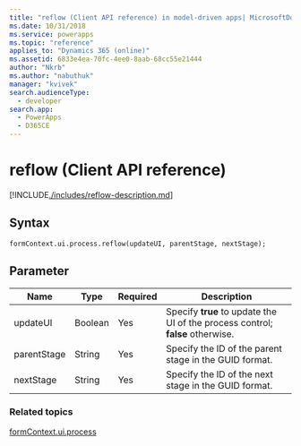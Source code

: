 ```yaml
---
title: "reflow (Client API reference) in model-driven apps| MicrosoftDocs"
ms.date: 10/31/2018
ms.service: powerapps
ms.topic: "reference"
applies_to: "Dynamics 365 (online)"
ms.assetid: 6833e4ea-70fc-4ee0-8aab-68cc55e21444
author: "Nkrb"
ms.author: "nabuthuk"
manager: "kvivek"
search.audienceType: 
  - developer
search.app: 
  - PowerApps
  - D365CE
---
```

# reflow (Client API reference)



[!INCLUDE[./includes/reflow-description.md](./includes/reflow-description.md)]

## Syntax

`formContext.ui.process.reflow(updateUI, parentStage, nextStage);`

## Parameter

|Name|Type|Required|Description|
|--|--|--|--|
|updateUI|Boolean|Yes|Specify **true** to update the UI of the process control; **false** otherwise.|
|parentStage|String|Yes|Specify the ID of the parent stage in the GUID format.|
|nextStage|String|Yes|Specify the ID of the next stage in the GUID format.|

### Related topics

[formContext.ui.process](../formContext-ui-process.md)



